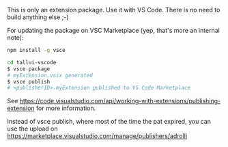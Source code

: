 This is only an extension package. Use it with VS Code. There is no need to build anything else ;-)

For updating the package on VSC Marketplace (yep, that's more an internal note):

```bash
npm install -g vsce

cd tallui-vscode
$ vsce package
# myExtension.vsix generated
$ vsce publish
# <publisherID>.myExtension published to VS Code Marketplace
```

See https://code.visualstudio.com/api/working-with-extensions/publishing-extension for more information.

Instead of vsce publish, where most of the time the pat expired, you can use the upload on https://marketplace.visualstudio.com/manage/publishers/adrolli